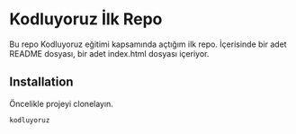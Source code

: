 # Kodluyoruz İlk Repo
Bu repo Kodluyoruz eğitimi kapsamında açtığım ilk repo. İçerisinde bir adet README dosyası, bir adet index.html dosyası içeriyor.

## Installation
Öncelikle projeyi clonelayın.

`kodluyoruz`
